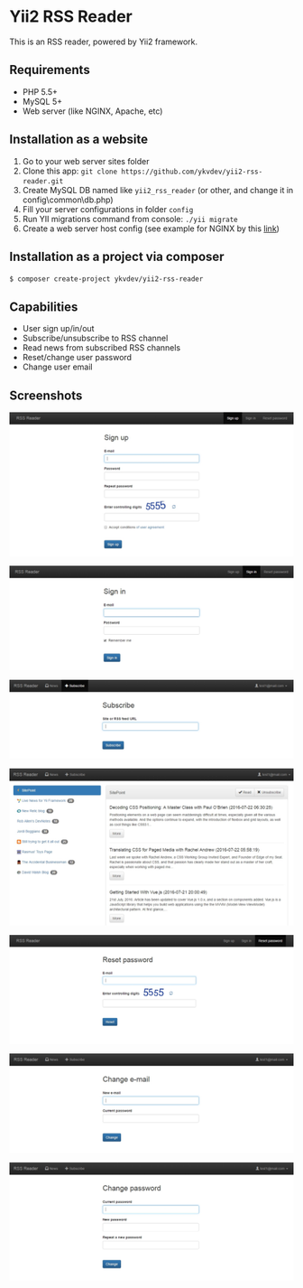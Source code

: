 # Yii2 RSS Reader

This is an RSS reader, powered by Yii2 framework. 

## Requirements

- PHP 5.5+
- MySQL 5+
- Web server (like NGINX, Apache, etc)

## Installation as a website

1. Go to your web server sites folder
1. Clone this app: `git clone https://github.com/ykvdev/yii2-rss-reader.git`
1. Create MySQL DB named like `yii2_rss_reader` (or other, and change it in config\common\db.php)
1. Fill your server configurations in folder `config`
1. Run YII migrations command from console: `./yii migrate`
1. Create a web server host config (see example for NGINX by this [link](https://raw.githubusercontent.com/ykvdev/yii2-rss-reader/master/nginx-host-example))

## Installation as a project via composer

`$ composer create-project ykvdev/yii2-rss-reader`

## Capabilities

- User sign up/in/out
- Subscribe/unsubscribe to RSS channel
- Read news from subscribed RSS channels
- Reset/change user password
- Change user email

## Screenshots

![Sign up - RSS Reader](https://raw.githubusercontent.com/ykvdev/yii2-rss-reader/master/screens/Sign%20up%20-%20RSS%20Reader.jpg)

![Sign in - RSS Reader](https://raw.githubusercontent.com/ykvdev/yii2-rss-reader/master/screens/Sign%20in%20-%20RSS%20Reader.jpg)

![Subscribe - RSS Reader](https://raw.githubusercontent.com/ykvdev/yii2-rss-reader/master/screens/Subscribe%20-%20RSS%20Reader.jpg)

![News list - RSS Reader](https://raw.githubusercontent.com/ykvdev/yii2-rss-reader/master/screens/News%20list%20-%20RSS%20Reader.jpg)

![Reset password - RSS Reader](https://raw.githubusercontent.com/ykvdev/yii2-rss-reader/master/screens/Reset%20password%20-%20RSS%20Reader.jpg)

![Change e-mail - RSS Reader](https://raw.githubusercontent.com/ykvdev/yii2-rss-reader/master/screens/Change%20e-mail%20-%20RSS%20Reader.jpg)

![Change password - RSS Reader](https://raw.githubusercontent.com/ykvdev/yii2-rss-reader/master/screens/Change%20password%20-%20RSS%20Reader.jpg)